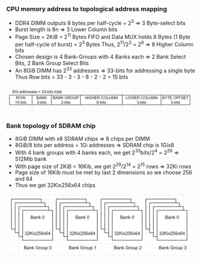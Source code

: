 ### CPU memory address to topological address mapping

* DDR4 DIMM outputs 8 bytes per half-cycle = 2<sup>3</sup> => 3 Byte-select bits
* Burst length is 8n => 3 Lower Column bits
* Page Size = 2KiB = 2<sup>11</sup> Bytes
  FIFO and Data MUX holds 8 Bytes (1 Byte per half-cycle of burst) = 2<sup>3</sup> Bytes
  Thus, 2<sup>11</sup>/2<sup>3</sup> = 2<sup>8</sup> => 8 Higher Column bits
* Chosen design is 4 Bank-Groups with 4 Banks each => 2 Bank Select Bits, 2 Bank Group Select Bits
* An 8GiB DIMM has 2<sup>33</sup> addresses => 33-bits for addressing a single byte
  Thus Row bits = 33 - 3 - 3 - 8 - 2 - 2 = 15 bits

![memory mapping diagram](images/memory_address_map.jpg)

### Bank topology of SDRAM chip

* 8GiB DIMM with x8 SDRAM chips => 8 chips per DIMM
* 8GiB/8 bits per address = 1Gi addresses => SDRAM chip is 1Gix8
* With 4 bank groups with 4 banks each, we get 2<sup>33</sup>bits/2<sup>4</sup> = 2<sup>29</sup> => 512Mib bank
* With page size of 2KiB = 16Kib, we get 2<sup>29</sup>/2<sup>14</sup> = 2<sup>15</sup> rows => 32Ki rows
* Page size of 16Kib must be met by last 2 dimensions so we choose 256 and 64
* Thus we get 32Kix256x64 chips

![bank_breakdown.jpg](images/bank_breakdown.jpg)
